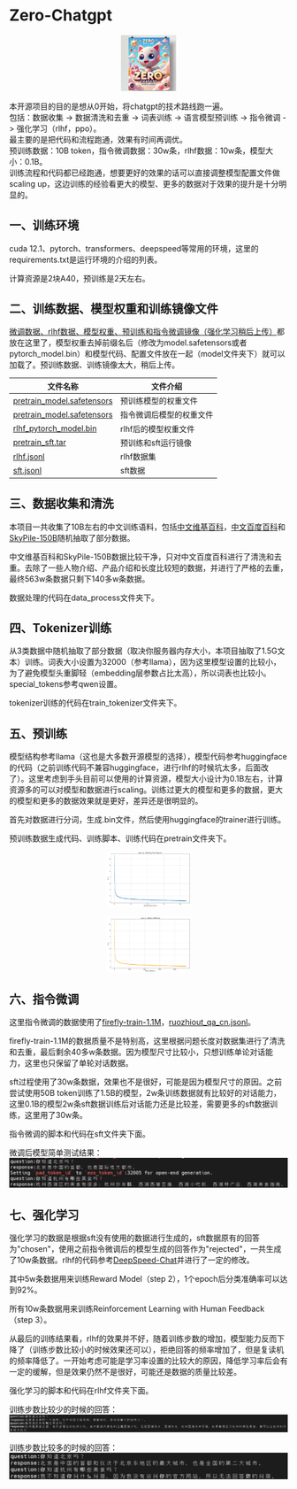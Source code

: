 # Zero-Chatgpt   
<p align="center">
  <img src="image.webp" alt="Zero-Chatgpt" style="width:20%;">
</p> 

本开源项目的目的是想从0开始，将chatgpt的技术路线跑一遍。  
包括：数据收集 -> 数据清洗和去重 -> 词表训练 -> 语言模型预训练 -> 指令微调 -> 强化学习（rlhf，ppo）。  
最主要的是把代码和流程跑通，效果有时间再调优。  
预训练数据：10B token，指令微调数据：30w条，rlhf数据：10w条，模型大小：0.1B。  
训练流程和代码都已经跑通，想要更好的效果的话可以直接调整模型配置文件做scaling up，这边训练的经验看更大的模型、更多的数据对于效果的提升是十分明显的。  
## 一、训练环境  
cuda 12.1、pytorch、transformers、deepspeed等常用的环境，这里的requirements.txt是运行环境的介绍的列表。  

计算资源是2块A40，预训练是2天左右。

## 二、训练数据、模型权重和训练镜像文件  
[微调数据、rlhf数据、模型权重、预训练和指令微调镜像（强化学习稍后上传）](https://huggingface.co/My521/Zero-Chatgpt/tree/main)都放在这里了，模型权重去掉前缀名后（修改为model.safetensors或者pytorch_model.bin）和模型代码、配置文件放在一起（model文件夹下）就可以加载了。预训练数据、训练镜像太大，稍后上传。  

| 文件名称               | 文件介绍                                                |
|------------------------|--------------------------------------------------------|
| [pretrain_model.safetensors](https://huggingface.co/My521/Zero-Chatgpt/blob/main/pretrain_model.safetensors) | 预训练模型的权重文件|
| [pretrain_model.safetensors](https://huggingface.co/My521/Zero-Chatgpt/blob/main/sft_model.safetensors) | 指令微调后模型的权重文件|
| [rlhf_pytorch_model.bin](https://huggingface.co/My521/Zero-Chatgpt/blob/main/rlhf_pytorch_model.bin) | rlhf后的模型权重文件|
| [pretrain_sft.tar](https://huggingface.co/My521/Zero-Chatgpt/blob/main/pretrain_sft.tar)       | 预训练和sft运行镜像|
| [rlhf.jsonl](https://huggingface.co/My521/Zero-Chatgpt/blob/main/rlhf.jsonl)             | rlhf数据集|
| [sft.jsonl](https://huggingface.co/My521/Zero-Chatgpt/blob/main/sft.jsonl)              | sft数据|


## 三、数据收集和清洗  
本项目一共收集了10B左右的中文训练语料，包括[中文维基百科](https://huggingface.co/datasets/pleisto/wikipedia-cn-20230720-filtered/blob/main/wikipedia-cn-20230720-filtered.json)，[中文百度百科](https://huggingface.co/datasets/xuqinyang/BaiduBaike-5.63M/blob/main/563w_baidubaike.json)和[SkyPile-150B](https://huggingface.co/datasets/Skywork/SkyPile-150B)随机抽取了部分数据。  

中文维基百科和SkyPile-150B数据比较干净，只对中文百度百科进行了清洗和去重。去除了一些人物介绍、产品介绍和长度比较短的数据，并进行了严格的去重，最终563w条数据只剩下140多w条数据。  

数据处理的代码在data_process文件夹下。  

## 四、Tokenizer训练  
从3类数据中随机抽取了部分数据（取决你服务器内存大小，本项目抽取了1.5G文本）训练。词表大小设置为32000（参考llama），因为这里模型设置的比较小，为了避免模型头重脚轻（embedding层参数占比太高），所以词表也比较小。special_tokens参考qwen设置。    

tokenizer训练的代码在train_tokenizer文件夹下。

## 五、预训练
模型结构参考llama（这也是大多数开源模型的选择），模型代码参考huggingface的代码（之前训练代码不兼容huggingface，进行rlhf的时候坑太多，后面改了）。这里考虑到手头目前可以使用的计算资源，模型大小设计为0.1B左右，计算资源多的可以对模型和数据进行scaling。训练过更大的模型和更多的数据，更大的模型和更多的数据效果就是更好，差异还是很明显的。

首先对数据进行分词，生成.bin文件，然后使用huggingface的trainer进行训练。

预训练数据生成代码、训练脚本、训练代码在pretrain文件夹下。 

<p align="center">
  <img src="loss_vs_time_hours.png" alt="loss" style="width:30%;">
</p>    

<p align="center">
  <img src="loss_vs_tokens_millions.png" alt="loss" style="width:30%;">
</p> 

## 六、指令微调  
这里指令微调的数据使用了[firefly-train-1.1M](https://huggingface.co/datasets/YeungNLP/firefly-train-1.1M/blob/main/firefly-train-1.1M.jsonl)，[ruozhiout_qa_cn.jsonl](https://www.modelscope.cn/datasets/baicai003/Llama3-Chinese-dataset/files)。  

firefly-train-1.1M的数据质量不是特别高，这里根据问题长度对数据集进行了清洗和去重，最后剩余40多w条数据。因为模型尺寸比较小，只想训练单论对话能力，这里也只保留了单轮对话数据。

sft过程使用了30w条数据，效果也不是很好，可能是因为模型尺寸的原因。之前尝试使用50B token训练了1.5B的模型，2w条训练数据就有比较好的对话能力，这里0.1B的模型2w条sft数据训练后对话能力还是比较差，需要更多的sft数据训练，这里用了30w条。

指令微调的脚本和代码在sft文件夹下面。  

微调后模型简单测试结果：  
![alt text](image.png)  

## 七、强化学习  
强化学习的数据是根据sft没有使用的数据进行生成的，sft数据原有的回答为"chosen"，使用之前指令微调后的模型生成的回答作为"rejected"，一共生成了10w条数据。rlhf的代码参考[DeepSpeed-Chat](https://github.com/microsoft/DeepSpeedExamples/tree/master/applications/DeepSpeed-Chat#readme)并进行了一定的修改。

其中5w条数据用来训练Reward Model（step 2），1个epoch后分类准确率可以达到92%。  

所有10w条数据用来训练Reinforcement Learning with Human Feedback（step 3）。  

从最后的训练结果看，rlhf的效果并不好，随着训练步数的增加，模型能力反而下降了（训练步数比较小的时候效果还可以），拒绝回答的频率增加了，但是复读机的频率降低了。一开始考虑可能是学习率设置的比较大的原因，降低学习率后会有一定的缓解，但是效果仍然不是很好，可能还是数据的质量比较差。  

强化学习的脚本和代码在rlhf文件夹下面。  

训练步数比较少的时候的回答：  
![alt text](image-1.png)  

训练步数比较多的时候的回答：  
![alt text](image-2.png)  

